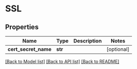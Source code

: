 # SSL

## Properties
Name | Type | Description | Notes
------------ | ------------- | ------------- | -------------
**cert_secret_name** | **str** |  | [optional] 

[[Back to Model list]](../README.md#documentation-for-models) [[Back to API list]](../README.md#documentation-for-api-endpoints) [[Back to README]](../README.md)


